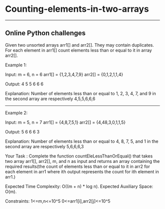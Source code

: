 # Counting-elements-in-two-arrays

-------------------------------------------

Online Python challenges
------------------------------------------

Given two unsorted arrays arr1[] and arr2[]. They may contain duplicates. For each element in arr1[] count elements less than or equal to it in array arr2[].

Example 1:

Input:
m = 6, n = 6
arr1[] = {1,2,3,4,7,9}
arr2[] = {0,1,2,1,1,4}


Output: 4 5 5 6 6 6


Explanation: Number of elements less than
or equal to 1, 2, 3, 4, 7, and 9 in the
second array are respectively 4,5,5,6,6,6


-------------------------------------------------------------------------------------------------------




Example 2:

Input:
m = 5, n = 7
arr1[] = {4,8,7,5,1}
arr2[] = {4,48,3,0,1,1,5}


Output: 5 6 6 6 3

Explanation: Number of elements less than
or equal to 4, 8, 7, 5, and 1 in the
second array are respectively 5,6,6,6,3



Your Task :
Complete the function countEleLessThanOrEqual() that takes two array arr1[], arr2[],  m, and n as input and returns an array containing the required results(the count of elements less than or equal to it in arr2 for each element in arr1 where ith output represents the count for ith element in arr1.)

Expected Time Complexity: O((m + n) * log n).
Expected Auxiliary Space: O(m).

Constraints:
1<=m,n<=10^5
0<=arr1[i],arr2[j]<=10^5
